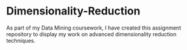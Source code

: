 # Dimensionality-Reduction
As part of my Data Mining coursework, I have created this assignment repository to display my work on advanced dimensionality reduction techniques.
